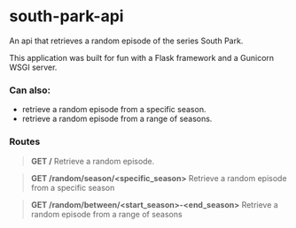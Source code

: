 # south-park-api
An api that retrieves a random episode of the series South Park. 

This application was built for fun with a Flask framework and a Gunicorn WSGI server.

### Can also: 
- retrieve a random episode from a specific season.
- retrieve a random episode from a range of seasons.

### Routes

> **GET /** 
        Retrieve a random episode.
   
> **GET /random/season/<specific_season>** 
        Retrieve a random episode from a specific season
  
> **GET /random/between/<start_season>-<end_season>** 
        Retrieve a random episode from a range of seasons
